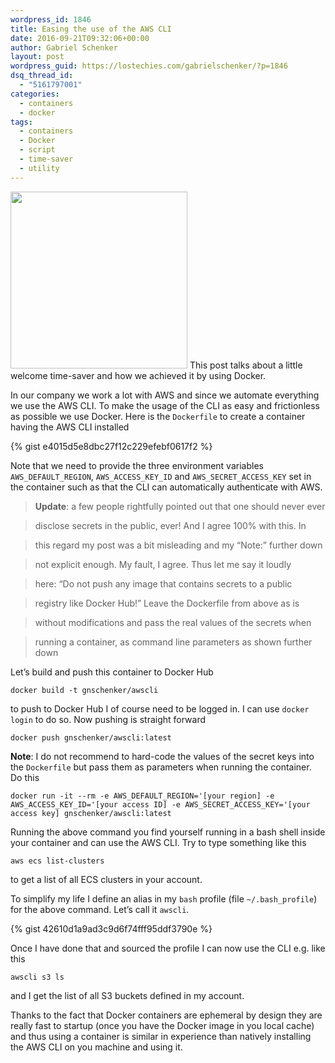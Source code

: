 ```yaml
---
wordpress_id: 1846
title: Easing the use of the AWS CLI
date: 2016-09-21T09:32:06+00:00
author: Gabriel Schenker
layout: post
wordpress_guid: https://lostechies.com/gabrielschenker/?p=1846
dsq_thread_id:
  - "5161797001"
categories:
  - containers
  - docker
tags:
  - containers
  - Docker
  - script
  - time-saver
  - utility
---
```

[<img src="https://lostechies.com/gabrielschenker/files/2016/09/time_snapseed.jpg" alt="" title="time_snapseed" width="283" height="283" class="alignleft size-full wp-image-1849" />](https://lostechies.com/gabrielschenker/files/2016/09/time_snapseed.jpg) This post talks about a little welcome time-saver and how we achieved it by using Docker.

In our company we work a lot with AWS and since we automate everything we use the AWS CLI. To make the usage of the CLI as easy and frictionless as possible we use Docker. Here is the `Dockerfile` to create a container having the AWS CLI installed

{% gist e4015d5e8dbc27f12c229efebf0617f2 %}

Note that we need to provide the three environment variables `AWS_DEFAULT_REGION`, `AWS_ACCESS_KEY_ID` and `AWS_SECRET_ACCESS_KEY` set in the container such as that the CLI can automatically authenticate with AWS.

> **Update**: a few people rightfully pointed out that one should never ever
    
> disclose secrets in the public, ever! And I agree 100% with this. In
    
> this regard my post was a bit misleading and my &#8220;Note:&#8221; further down
    
> not explicit enough. My fault, I agree. Thus let me say it loudly
    
> here: &#8220;Do not push any image that contains secrets to a public
    
> registry like Docker Hub!&#8221; Leave the Dockerfile from above as is
    
> without modifications and pass the real values of the secrets when
    
> running a container, as command line parameters as shown further down

Let&#8217;s build and push this container to Docker Hub

`docker build -t gnschenker/awscli`

to push to Docker Hub I of course need to be logged in. I can use `docker login` to do so. Now pushing is straight forward

`docker push gnschenker/awscli:latest`

**Note**: I do not recommend to hard-code the values of the secret keys into the `Dockerfile` but pass them as parameters when running the container. Do this

`docker run -it --rm -e AWS_DEFAULT_REGION='[your region] -e AWS_ACCESS_KEY_ID='[your access ID] -e AWS_SECRET_ACCESS_KEY='[your access key] gnschenker/awscli:latest`

Running the above command you find yourself running in a bash shell inside your container and can use the AWS CLI. Try to type something like this

`aws ecs list-clusters`

to get a list of all ECS clusters in your account.

To simplify my life I define an alias in my `bash` profile (file `~/.bash_profile`) for the above command. Let&#8217;s call it `awscli`.

{% gist 42610d1a9ad3c9d6f74fff95ddf3790e %}

Once I have done that and sourced the profile I can now use the CLI e.g. like this

`awscli s3 ls`

and I get the list of all S3 buckets defined in my account.

Thanks to the fact that Docker containers are ephemeral by design they are really fast to startup (once you have the Docker image in you local cache) and thus using a container is similar in experience than natively installing the AWS CLI on you machine and using it.